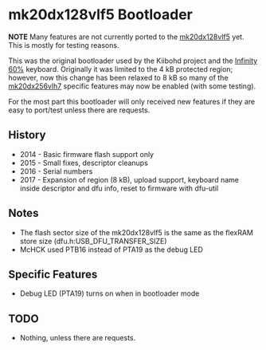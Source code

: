 # mk20dx128vlf5 Bootloader

**NOTE** Many features are not currently ported to the [mk20dx128vlf5](mk20dx128vlf5.md) yet.
This is mostly for testing reasons.

This was the original bootloader used by the Kiibohd project and the [Infinity 60%](Infinity_60.md) keyboard.
Originally it was limited to the 4 kB protected region; however, now this change has been relaxed to 8 kB so many of the [mk20dx256vlh7](mk20dx256vlh7) specific features may now be enabled (with some testing).

For the most part this bootloader will only received new features if they are easy to port/test unless there are requests.


## History

* 2014 - Basic firmware flash support only
* 2015 - Small fixes, descriptor cleanups
* 2016 - Serial numbers
* 2017 - Expansion of region (8 kB), upload support, keyboard name inside descriptor and dfu info, reset to firmware with dfu-util


## Notes

* The flash sector size of the mk20dx128vlf5 is the same as the flexRAM store size (dfu.h:USB_DFU_TRANSFER_SIZE)
* McHCK used PTB16 instead of PTA19 as the debug LED


## Specific Features

* Debug LED (PTA19) turns on when in bootloader mode


## TODO

* Nothing, unless there are requests.

